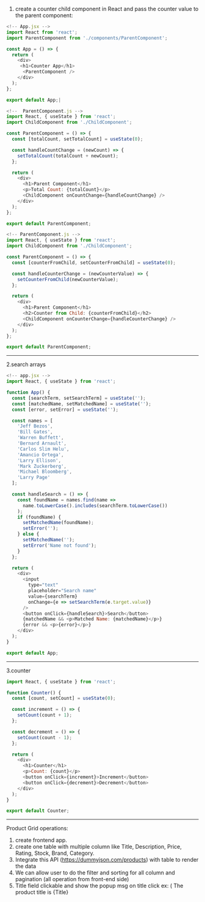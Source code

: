  1. create a counter child component in React and pass the counter value to the parent component:
```javascript
<!-- App.jsx -->
import React from 'react';
import ParentComponent from './components/ParentComponent';

const App = () => {
  return (
    <div>
     <h1>Counter App</h1>
      <ParentComponent />
    </div>
  );
};

export default App;|
```

```javascript
<!--  ParentComponent.js -->
import React, { useState } from 'react';
import ChildComponent from './ChildComponent';

const ParentComponent = () => {
  const [totalCount, setTotalCount] = useState(0);

  const handleCountChange = (newCount) => {
    setTotalCount(totalCount + newCount);
  };

  return (
    <div>
      <h1>Parent Component</h1>
      <p>Total Count: {totalCount}</p>
      <ChildComponent onCountChange={handleCountChange} />
    </div>
  );
};

export default ParentComponent;
```

```javascript
<!-- ParentComponent.js -->
import React, { useState } from 'react';
import ChildComponent from './ChildComponent';

const ParentComponent = () => {
  const [counterFromChild, setCounterFromChild] = useState(0);

  const handleCounterChange = (newCounterValue) => {
    setCounterFromChild(newCounterValue);
  };

  return (
    <div>
      <h1>Parent Component</h1>
      <h2>Counter from Child: {counterFromChild}</h2>
      <ChildComponent onCounterChange={handleCounterChange} />
    </div>
  );
};

export default ParentComponent;
```
__________________________________________________________________________________________________________________


2.search arrays
```javascript
<!-- app.jsx -->
import React, { useState } from 'react';

function App() {
  const [searchTerm, setSearchTerm] = useState('');
  const [matchedName, setMatchedName] = useState('');
  const [error, setError] = useState('');

  const names = [
    'Jeff Bezos',
    'Bill Gates',
    'Warren Buffett',
    'Bernard Arnault',
    'Carlos Slim Helu',
    'Amancio Ortega',
    'Larry Ellison',
    'Mark Zuckerberg',
    'Michael Bloomberg',
    'Larry Page'
  ];

  const handleSearch = () => {
    const foundName = names.find(name =>
      name.toLowerCase().includes(searchTerm.toLowerCase())
    );
    if (foundName) { 
      setMatchedName(foundName);
      setError('');
    } else {
      setMatchedName('');
      setError('Name not found');
    }
  };

  return (
    <div>
      <input
        type="text"
        placeholder="Search name"
        value={searchTerm}
        onChange={e => setSearchTerm(e.target.value)}
      />
      <button onClick={handleSearch}>Search</button>
      {matchedName && <p>Matched Name: {matchedName}</p>}
      {error && <p>{error}</p>}
    </div>
  );
}

export default App;
```



__________________________________________________________________________________________________________________

3.counter
```javascript
import React, { useState } from 'react';

function Counter() {
  const [count, setCount] = useState(0);

  const increment = () => {
    setCount(count + 1);
  };

  const decrement = () => {
    setCount(count - 1);
  };

  return (
    <div>
      <h1>Counter</h1>
      <p>Count: {count}</p>
      <button onClick={increment}>Increment</button>
      <button onClick={decrement}>Decrement</button>
    </div>
  );
}

export default Counter;
```

______________________________________________________________________________________________________________________________________________
Product Grid operations:
1. create frontend app.
2. create one table with multiple column like Title, Description, Price, 
Rating, Stock, Brand, Category.
3. Integrate this API (https://dummyjson.com/products) with table to 
render the data
4. We can allow user to do the filter and sorting for all column and 
pagination (all operation from front-end side)
5. Title field clickable and show the popup msg on title click ex: ( The 
product title is {Title} 
